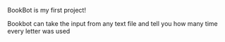 BookBot is my first project!

Bookbot can take the input from any text file and tell you how many time every letter was used 
